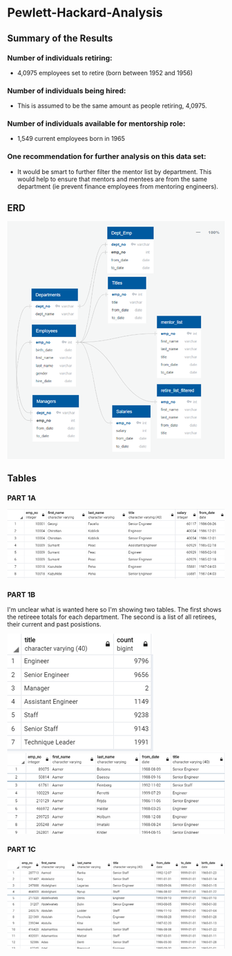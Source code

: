 # Pewlett-Hackard-Analysis

## Summary of the Results

### Number of individuals retiring:
- 4,0975 employees set to retire (born between 1952 and 1956)

### Number of individuals being hired:
- This is assumed to be the same amount as people retiring, 4,0975.

### Number of individuals available for mentorship role:
- 1,549 current employees born in 1965

### One recommendation for further analysis on this data set:
- It would be smart to further filter the mentor list by department. This would help to ensure that mentors and mentees are from the same department (ie prevent finance employees from mentoring engineers).

## ERD
![ERD](https://github.com/Calistic/Pewlett-Hackard-Analysis/blob/master/Pictures/ERD.PNG)

## Tables

### PART 1A
![PART1A](https://github.com/Calistic/Pewlett-Hackard-Analysis/blob/master/Pictures/PART1A_retire_list.PNG)

### PART 1B
I'm unclear what is wanted here so I'm showing two tables. The first shows the retireee totals for each department. The second is a list of all retirees, their current and past posistions.

![PART1Bcount](https://github.com/Calistic/Pewlett-Hackard-Analysis/blob/master/Pictures/PART1B_retire_list_count.PNG)
![PART1Blist](https://github.com/Calistic/Pewlett-Hackard-Analysis/blob/master/Pictures/PART1B_retire_list_filtered.PNG)

### PART 1C
![PART1C](https://github.com/Calistic/Pewlett-Hackard-Analysis/blob/master/Pictures/PART1C_mentor_list.PNG)
